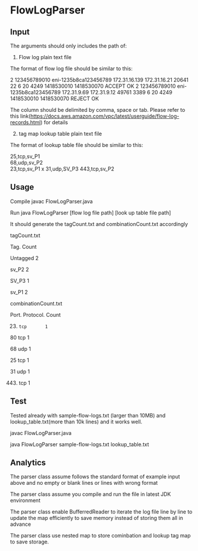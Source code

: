# FlowLogParser

## Input

The arguments should only includes the path of:
1. Flow log plain text file

The format of flow log file should be similar to this:

2 123456789010 eni-1235b8ca123456789 172.31.16.139 172.31.16.21 20641 22 6 20 4249 1418530010 1418530070 ACCEPT OK
2 123456789010 eni-1235b8ca123456789 172.31.9.69 172.31.9.12 49761 3389 6 20 4249 1418530010 1418530070 REJECT OK

The column should be delimited by comma, space or tab. Please refer to this link(https://docs.aws.amazon.com/vpc/latest/userguide/flow-log-records.html) for details

2. tag map lookup table plain text file

The format of lookup table file should be similar to this:

25,tcp,sv_P1  
68,udp,sv_P2   
23,tcp,sv_P1 x 
31,udp,SV_P3 
443,tcp,sv_P2   

## Usage

Compile
javac FlowLogParser.java

Run
java FlowLogParser [flow log file path] [look up table file path]

It should generate the tagCount.txt and combinationCount.txt accordingly

tagCount.txt

Tag.             Count 

Untagged    2 

 sv_P2          2 

 SV_P3         1 

 sv_P1          2

combinationCount.txt

 Port.   Protocol. Count 

23.     tcp       1 

80      tcp       1 

68      udp      1 

25      tcp       1 

31      udp      1  

443.  tcp       1

## Test

Tested already with sample-flow-logs.txt (larger than 10MB) and lookup_table.txt(more than 10k lines) and it works well.

javac FlowLogParser.java

java FlowLogParser  sample-flow-logs.txt lookup_table.txt

## Analytics

The parser class assume follows the standard format of example input above and no empty or blank lines or lines with wrong format

The parser class assume you compile and run the file in latest JDK environment

The parser class enable BufferredReader to iterate the log file line by line to update the map efficiently to save memory instead of storing them all in advance 

The parser class use nested map to store cominbation and lookup tag map to save storage.

